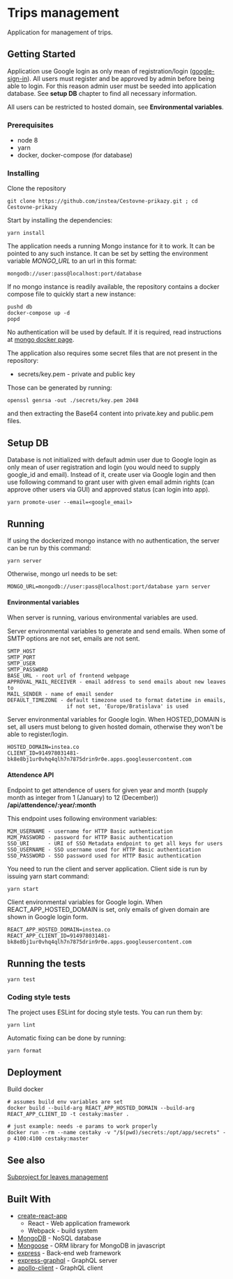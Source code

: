 # Trips management

Application for management of trips.

## Getting Started
Application use Google login as only mean of registration/login ([google-sign-in](https://developers.google.com/identity/sign-in/web/sign-in)).
All users must register and be approved by admin before being able to login.
For this reason admin user must be seeded into application database.
See **setup DB** chapter to find all necessary information.

All users can be restricted to hosted domain, see **Environmental variables**. 

### Prerequisites

* node 8
* yarn
* docker, docker-compose (for database)

### Installing

Clone the repository
```
git clone https://github.com/instea/Cestovne-prikazy.git ; cd Cestovne-prikazy
```

Start by installing the dependencies:

```
yarn install
```

The application needs a running Mongo instance for it to work. It can be pointed to any such instance.
It can be set by setting the environment variable _MONGO\_URL_ to an url in this format:

```
mongodb://user:pass@localhost:port/database
```

If no mongo instance is readily available, the repository contains a docker compose file to quickly start a new instance:

```
pushd db
docker-compose up -d
popd
```

No authentication will be used by default. If it is required, read instructions at [mongo docker page](https://hub.docker.com/_/mongo/).

The application also requires some secret files that are not present in the repository:
* secrets/key.pem - private and public key

Those can be generated by running:

```
openssl genrsa -out ./secrets/key.pem 2048
```

and then extracting the Base64 content into private.key and public.pem files.

## Setup DB

Database is not initialized with default admin user due to Google login as only
mean of user registration and login (you would need to supply google_id and email).
Instead of it, create user via Google login and then use following command to grant
user with given email admin rights (can approve other users via GUI) 
and approved status (can login into app).
```
yarn promote-user --email=<google_email>
```

## Running
If using the dockerized mongo instance with no authentication, the server can be run by this command:

```
yarn server
```

Otherwise, mongo url needs to be set:

```
MONGO_URL=mongodb://user:pass@localhost:port/database yarn server
```
#### Environmental variables
When server is running, various environmental variables are used.
 
Server environmental variables to generate and send emails. When some of SMTP options are not set, emails are not sent. 
```
SMTP_HOST
SMTP_PORT
SMTP_USER
SMTP_PASSWORD
BASE_URL - root url of frontend webpage
APPROVAL_MAIL_RECEIVER - email address to send emails about new leaves to
MAIL_SENDER - name of email sender
DEFAULT_TIMEZONE - default timezone used to format datetime in emails, 
                   if not set, 'Europe/Bratislava' is used
```

Server environmental variables for Google login. When HOSTED_DOMAIN is set, all users 
must belong to given hosted domain, otherwise they won't be able to register/login.
```
HOSTED_DOMAIN=instea.co
CLIENT_ID=914978031481-bk8e8bj1ur0vhq4qlh7n7875drin9r0e.apps.googleusercontent.com
```

#### Attendence API
Endpoint to get attendence of users for given year and month (supply month as integer from 1 (January) to 12 (December))
**/api/attendence/:year/:month**

This endpoint uses following environment variables: 
```
M2M_USERNAME - username for HTTP Basic authentication
M2M_PASSWORD - password for HTTP Basic authentication
SSO_URI      - URI of SSO Metadata endpoint to get all keys for users
SSO_USERNAME - SSO username used for HTTP Basic authentication
SSO_PASSWORD - SSO password used for HTTP Basic authentication
```


You need to run the client and server application. Client side is run by issuing yarn start command:

```
yarn start
```
Client environmental variables for Google login. When REACT_APP_HOSTED_DOMAIN is set, only emails
of given domain are shown in Google login form.
```
REACT_APP_HOSTED_DOMAIN=instea.co
REACT_APP_CLIENT_ID=914978031481-bk8e8bj1ur0vhq4qlh7n7875drin9r0e.apps.googleusercontent.com
```

## Running the tests

```
yarn test
```

### Coding style tests

The project uses ESLint for docing style tests. You can run them by:

```
yarn lint
```

Automatic fixing can be done by running:

```
yarn format
```

## Deployment

Build docker

```
# assumes build env variables are set
docker build --build-arg REACT_APP_HOSTED_DOMAIN --build-arg REACT_APP_CLIENT_ID -t cestaky:master .

# just example: needs -e params to work properly
docker run --rm --name cestaky -v "/$(pwd)/secrets:/opt/app/secrets" -p 4100:4100 cestaky:master
```

## See also

[Subproject for leaves management](angular/README.md)

## Built With

* [create-react-app](https://github.com/facebookincubator/create-react-app)
  * React - Web application framework
  * Webpack - build system
* [MongoDB](https://www.mongodb.com/) - NoSQL database
* [Mongoose](http://mongoosejs.com/) - ORM library for MongoDB in javascript
* [express](https://expressjs.com/) - Back-end web framework
* [express-graphql](https://github.com/graphql/express-graphql) - GraphQL server
* [apollo-client](https://github.com/apollographql/apollo-client) - GraphQL client
